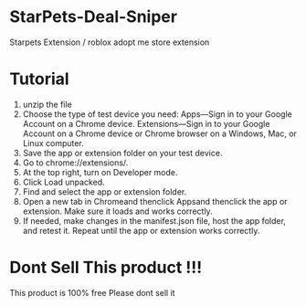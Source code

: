 # StarPets-Deal-Sniper
Starpets Extension / roblox adopt me store extension

# Tutorial
1. unzip the file
2. Choose the type of test device you need:
Apps—Sign in to your Google Account on a Chrome device.
Extensions—Sign in to your Google Account on a Chrome device or Chrome browser on a Windows, Mac, or Linux computer.
3. Save the app or extension folder on your test device.
4. Go to chrome://extensions/.
5. At the top right, turn on Developer mode.
6. Click Load unpacked.
7. Find and select the app or extension folder.
8. Open a new tab in Chromeand thenclick Appsand thenclick the app or extension. Make sure it loads and works correctly.
9. If needed, make changes in the manifest.json file, host the app folder, and retest it. Repeat until the app or extension works correctly.

# Dont Sell This product !!!
This product is 100% free Please dont sell it
